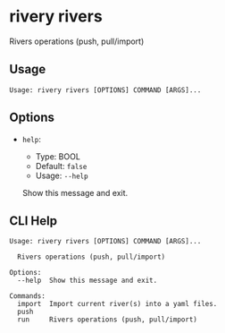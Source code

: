 
# rivery rivers

Rivers operations (push, pull/import)

## Usage

```
Usage: rivery rivers [OPTIONS] COMMAND [ARGS]...
```

## Options
* `help`: 
  * Type: BOOL 
  * Default: `false`
  * Usage: `--help`

  Show this message and exit.



## CLI Help

```
Usage: rivery rivers [OPTIONS] COMMAND [ARGS]...

  Rivers operations (push, pull/import)

Options:
  --help  Show this message and exit.

Commands:
  import  Import current river(s) into a yaml files.
  push
  run     Rivers operations (push, pull/import)
```


